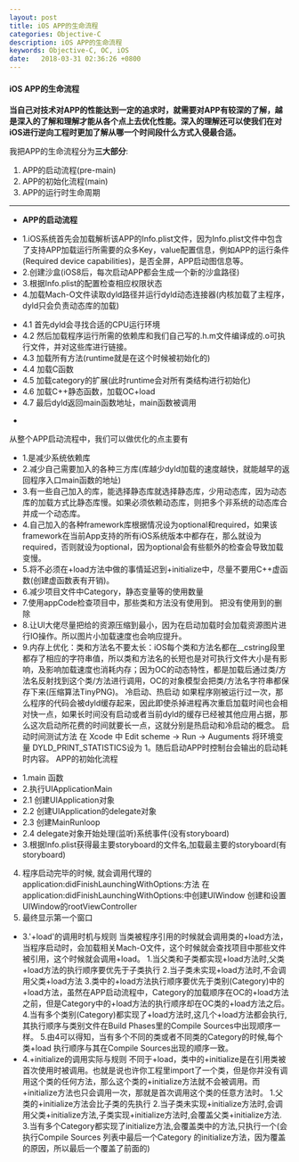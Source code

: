 ```yaml
---
layout: post
title: iOS APP的生命流程
categories: Objective-C
description: iOS APP的生命流程
keywords: Objective-C, OC, iOS
date:   2018-03-31 02:36:26 +0800
---
```



#### iOS APP的生命流程

**当自己对技术对APP的性能达到一定的追求时，就需要对APP有较深的了解，越是深入的了解和理解才能从各个点上去优化性能。深入的理解还可以使我们在对iOS进行逆向工程时更加了解从哪一个时间段什么方式入侵最合适。**

我把APP的生命流程分为**三大部分**:
1. APP的启动流程(pre-main)
2. APP的初始化流程(main)
3. APP的运行时生命周期

------------
- **APP的启动流程**
+   1.iOS系统首先会加载解析该APP的Info.plist文件，因为Info.plist文件中包含了支持APP加载运行所需要的众多Key，value配置信息，例如APP的运行条件(Required device capabilities)，是否全屏，APP启动图信息等。
+    2.创建沙盒(iOS8后，每次启动APP都会生成一个新的沙盒路径)
+    3.根据Info.plist的配置检查相应权限状态
+    4.加载Mach-O文件读取dyld路径并运行dyld动态连接器(内核加载了主程序，dyld只会负责动态库的加载)
-   4.1 首先dyld会寻找合适的CPU运行环境
-   4.2 然后加载程序运行所需的依赖库和我们自己写的.h.m文件编译成的.o可执行文件，并对这些库进行链接。
-   4.3 加载所有方法(runtime就是在这个时候被初始化的)
-   4.4 加载C函数
-   4.5 加载category的扩展(此时runtime会对所有类结构进行初始化)
-   4.6 加载C++静态函数，加载OC+load
-   4.7 最后dyld返回main函数地址，main函数被调用
* 
从整个APP启动流程中，我们可以做优化的点主要有
- 1.是减少系统依赖库
- 2.减少自己需要加入的各种三方库(库越少dyld加载的速度越快，就能越早的返回程序入口main函数的地址)
- 3.有一些自己加入的库，能选择静态库就选择静态库，少用动态库，因为动态库的加载方式比静态库慢。如果必须依赖动态库，则把多个非系统的动态库合并成一个动态库。
- 4.自己加入的各种framework库根据情况设为optional和required，如果该framework在当前App支持的所有iOS系统版本中都存在，那么就设为required，否则就设为optional，因为optional会有些额外的检查会导致加载变慢。
- 5.将不必须在+load方法中做的事情延迟到+initialize中，尽量不要用C++虚函数(创建虚函数表有开销)。
- 6.减少项目文件中Category，静态变量等的使用数量
- 7.使用appCode检查项目中，那些类和方法没有使用到。 把没有使用到的删除
- 8.让UI大佬尽量把给的资源压缩到最小，因为在启动加载时会加载资源图片进行IO操作。所以图片小加载速度也会响应提升。
- 9.内存上优化：类和方法名不要太长：iOS每个类和方法名都在__cstring段里都存了相应的字符串值，所以类和方法名的长短也是对可执行文件大小是有影响，及影响加载速度也消耗内存；因为OC的动态特性，都是加载后通过类/方法名反射找到这个类/方法进行调用，OC的对象模型会把类/方法名字符串都保存下来(压缩算法TinyPNG)。
冷启动、热启动
如果程序刚被运行过一次，那么程序的代码会被dyld缓存起来，因此即使杀掉进程再次重启加载时间也会相对快一点，如果长时间没有启动或者当前dyld的缓存已经被其他应用占据，那么这次启动所花费的时间就要长一点，这就分别是热启动和冷启动的概念。
启动时间测试方法
在 Xcode 中 Edit scheme -> Run -> Auguments 将环境变量 DYLD_PRINT_STATISTICS设为 1。随后启动APP时控制台会输出的启动耗时内容。
APP的初始化流程
* 1.main 函数
* 2.执行UIApplicationMain
* 2.1 创建UIApplication对象
* 2.2 创建UIApplication的delegate对象
* 2.3 创建MainRunloop
* 2.4 delegate对象开始处理(监听)系统事件(没有storyboard)
* 3.根据Info.plist获得最主要storyboard的文件名,加载最主要的storyboard(有storyboard)
4. 程序启动完毕的时候, 就会调用代理的application:didFinishLaunchingWithOptions:方法
在application:didFinishLaunchingWithOptions:中创建UIWindow
创建和设置UIWindow的rootViewController
5. 最终显示第一个窗口
* 3.'+load'的调用时机与规则
当类被程序引用的时候就会调用类的+load方法，当程序启动时，会加载相关Mach-O文件，这个时候就会查找项目中那些文件被引用，这个时候就会调用+load。
1.当父类和子类都实现+load方法时,父类+load方法的执行顺序要优先于子类执行
2.当子类未实现+load方法时,不会调用父类+load方法
3.类中的+load方法执行顺序要优先于类别(Category)中的+load方法，虽然在APP启动流程中，Category的加载顺序在OC的+load方法之前，但是Category中的+load方法的执行顺序却在OC类的+load方法之后。
4.当有多个类别(Category)都实现了+load方法时,这几个+load方法都会执行,其执行顺序与类别文件在Build Phases里的Compile Sources中出现顺序一样。
5.由4可以得知，当有多个不同的类或者不同类的Category的时候,每个类+load 执行顺序与其在Compile Sources出现的顺序一致。
* 4.+initialize的调用实际与规则
不同于+load，类中的+initialize是在引用类被首次使用时被调用。也就是说也许你工程里import了一个类，但是你并没有调用这个类的任何方法，那么这个类的+initialize方法就不会被调用。而+initialize方法也只会调用一次，那就是首次调用这个类的任意方法时。
1.父类的+initialize方法会比子类的先执行
2.当子类未实现+initialize方法时,会调用父类+initialize方法,子类实现+initialize方法时,会覆盖父类+initialize方法.
3.当有多个Category都实现了initialize方法,会覆盖类中的方法,只执行一个(会执行Compile Sources 列表中最后一个Category 的initialize方法，因为覆盖的原因，所以最后一个覆盖了前面的)
